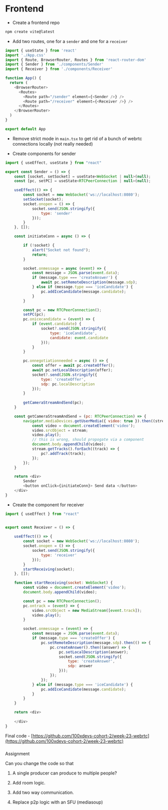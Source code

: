 # Frontend

*   Create a frontend repo

```bash
npm create vite@latest
```

*   Add two routes, one for a `sender` and one for a `receiver`

```javascript
import { useState } from 'react'
import './App.css'
import { Route, BrowserRouter, Routes } from 'react-router-dom'
import { Sender } from './components/Sender'
import { Receiver } from './components/Receiver'

function App() {
  return (
    <BrowserRouter>
      <Routes>
        <Route path="/sender" element={<Sender />} />
        <Route path="/receiver" element={<Receiver />} />
      </Routes>
    </BrowserRouter>
  )
}

export default App
```

*   Remove strict mode in `main.tsx` to get rid of a bunch of webrtc connections locally (not really needed)

*   Create components for sender

```javascript
import { useEffect, useState } from "react"

export const Sender = () => {
    const [socket, setSocket] = useState<WebSocket | null>(null);
    const [pc, setPC] = useState<RTCPeerConnection | null>(null);

    useEffect(() => {
        const socket = new WebSocket('ws://localhost:8080');
        setSocket(socket);
        socket.onopen = () => {
            socket.send(JSON.stringify({
                type: 'sender'
            }));
        }
    }, []);

    const initiateConn = async () => {

        if (!socket) {
            alert("Socket not found");
            return;
        }

        socket.onmessage = async (event) => {
            const message = JSON.parse(event.data);
            if (message.type === 'createAnswer') {
                await pc.setRemoteDescription(message.sdp);
            } else if (message.type === 'iceCandidate') {
                pc.addIceCandidate(message.candidate);
            }
        }

        const pc = new RTCPeerConnection();
        setPC(pc);
        pc.onicecandidate = (event) => {
            if (event.candidate) {
                socket?.send(JSON.stringify({
                    type: 'iceCandidate',
                    candidate: event.candidate
                }));
            }
        }

        pc.onnegotiationneeded = async () => {
            const offer = await pc.createOffer();
            await pc.setLocalDescription(offer);
            socket?.send(JSON.stringify({
                type: 'createOffer',
                sdp: pc.localDescription
            }));
        }
            
        getCameraStreamAndSend(pc);
    }

    const getCameraStreamAndSend = (pc: RTCPeerConnection) => {
        navigator.mediaDevices.getUserMedia({ video: true }).then((stream) => {
            const video = document.createElement('video');
            video.srcObject = stream;
            video.play();
            // this is wrong, should propogate via a component
            document.body.appendChild(video);
            stream.getTracks().forEach((track) => {
                pc?.addTrack(track);
            });
        });
    }

    return <div>
        Sender
        <button onClick={initiateConn}> Send data </button>
    </div>
}
```

*   Create the component for receiver

```javascript
import { useEffect } from "react"


export const Receiver = () => {
    
    useEffect(() => {
        const socket = new WebSocket('ws://localhost:8080');
        socket.onopen = () => {
            socket.send(JSON.stringify({
                type: 'receiver'
            }));
        }
        startReceiving(socket);
    }, []);

    function startReceiving(socket: WebSocket) {
        const video = document.createElement('video');
        document.body.appendChild(video);

        const pc = new RTCPeerConnection();
        pc.ontrack = (event) => {
            video.srcObject = new MediaStream([event.track]);
            video.play();
        }

        socket.onmessage = (event) => {
            const message = JSON.parse(event.data);
            if (message.type === 'createOffer') {
                pc.setRemoteDescription(message.sdp).then(() => {
                    pc.createAnswer().then((answer) => {
                        pc.setLocalDescription(answer);
                        socket.send(JSON.stringify({
                            type: 'createAnswer',
                            sdp: answer
                        }));
                    });
                });
            } else if (message.type === 'iceCandidate') {
                pc.addIceCandidate(message.candidate);
            }
        }
    }

    return <div>
        
    </div>
}
```

Final code - [https://github.com/100xdevs-cohort-2/week-23-webrtc](https://github.com/100xdevs-cohort-2/week-23-webrtc)

### 

[](#68f6eca6f20b40beaa75d2132e99b09c "Assignment")Assignment

Can you change the code so that

1.  A single producer can produce to multiple people?

2.  Add room logic.

3.  Add two way communication.

4.  Replace p2p logic with an SFU (mediasoup)